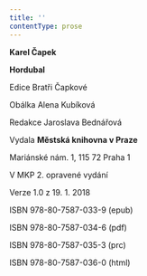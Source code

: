 ```yaml
---
title: ''
contentType: prose
---
```


**Karel Čapek**

**Hordubal**

Edice Bratři Čapkové

Obálka Alena Kubíková

Redakce Jaroslava Bednářová

Vydala **Městská knihovna v Praze**

Mariánské nám. 1, 115 72 Praha 1

V MKP 2. opravené vydání

Verze 1.0 z 19. 1. 2018

ISBN 978-80-7587-033-9 (epub)

ISBN 978-80-7587-034-6 (pdf)

ISBN 978-80-7587-035-3 (prc)

ISBN 978-80-7587-036-0 (html)
